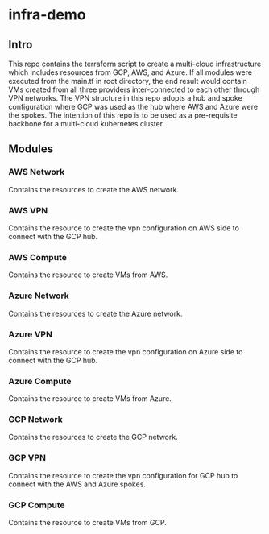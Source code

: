 # infra-demo

## Intro
This repo contains the terraform script to create a multi-cloud infrastructure which includes resources from GCP, AWS, and Azure. If all modules were executed from the main.tf in root directory, the end result would contain VMs created from all three providers inter-connected to each other through VPN networks.
The VPN structure in this repo adopts a hub and spoke configuration where GCP was used as the hub where AWS and Azure were the spokes.
The intention of this repo is to be used as a pre-requisite backbone for a multi-cloud kubernetes cluster.

## Modules

### AWS Network
Contains the resources to create the AWS network.
### AWS VPN
Contains the resource to create the vpn configuration on AWS side to connect with the GCP hub.
### AWS Compute
Contains the resource to create VMs from AWS.

### Azure Network
Contains the resources to create the Azure network.
### Azure VPN
Contains the resource to create the vpn configuration on Azure side to connect with the GCP hub.
### Azure Compute
Contains the resource to create VMs from Azure.

### GCP Network
Contains the resources to create the GCP network.
### GCP VPN
Contains the resource to create the vpn configuration for GCP hub to connect with the AWS and Azure spokes.
### GCP Compute
Contains the resource to create VMs from GCP.
